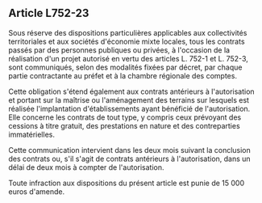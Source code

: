 Article L752-23
----
Sous réserve des dispositions particulières applicables aux collectivités
territoriales et aux sociétés d'économie mixte locales, tous les contrats passés
par des personnes publiques ou privées, à l'occasion de la réalisation d'un
projet autorisé en vertu des articles L. 752-1 et L. 752-3, sont communiqués,
selon des modalités fixées par décret, par chaque partie contractante au préfet
et à la chambre régionale des comptes.

Cette obligation s'étend également aux contrats antérieurs à l'autorisation et
portant sur la maîtrise ou l'aménagement des terrains sur lesquels est réalisée
l'implantation d'établissements ayant bénéficié de l'autorisation. Elle concerne
les contrats de tout type, y compris ceux prévoyant des cessions à titre
gratuit, des prestations en nature et des contreparties immatérielles.

Cette communication intervient dans les deux mois suivant la conclusion des
contrats ou, s'il s'agit de contrats antérieurs à l'autorisation, dans un délai
de deux mois à compter de l'autorisation.

Toute infraction aux dispositions du présent article est punie de 15 000 euros
d'amende.
